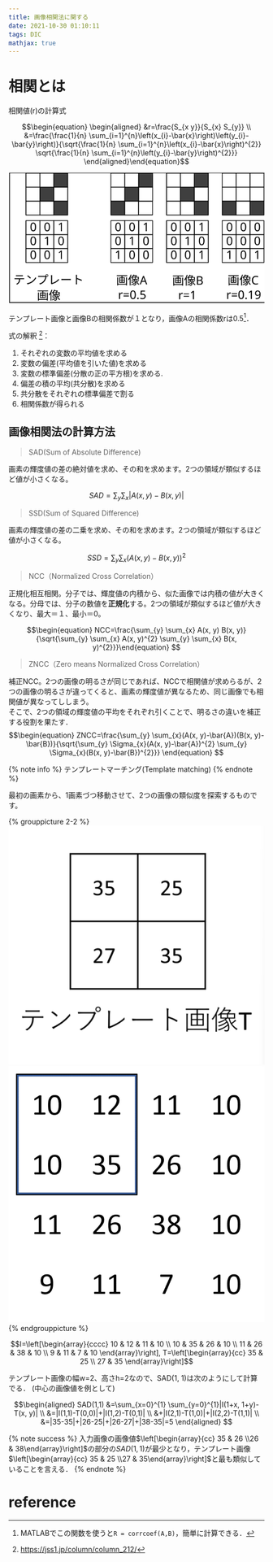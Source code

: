 ```yaml
---
title: 画像相関法に関する
date: 2021-10-30 01:10:11
tags: DIC
mathjax: true
---
```


# 相関とは

相関値(r)の計算式

$$\begin{equation}
\begin{aligned}
&r=\frac{S_{x y}}{S_{x} S_{y}} \\
&=\frac{\frac{1}{n} \sum_{i=1}^{n}\left(x_{i}-\bar{x}\right)\left(y_{i}-\bar{y}\right)}{\sqrt{\frac{1}{n} \sum_{i=1}^{n}\left(x_{i}-\bar{x}\right)^{2}} \sqrt{\frac{1}{n} \sum_{i=1}^{n}\left(y_{i}-\bar{y}\right)^{2}}}
\end{aligned}\end{equation}$$

![](./pic/example-corrcoef.svg)

テンプレート画像と画像Bの相関係数が１となり，画像Aの相関係数rは0.5[^1]．

式の解釈 [^2]：  
1. それぞれの変数の平均値を求める  
2. 変数の偏差(平均値を引いた値)を求める  
3. 変数の標準偏差(分散の正の平方根)を求める.  
4. 偏差の積の平均(共分散)を求める  
5. 共分散をそれぞれの標準偏差で割る  
6. 相関係数が得られる  

## 画像相関法の計算方法

> SAD(Sum of Absolute Difference)

画素の輝度値の差の絶対値を求め、その和を求めます。2つの領域が類似するほど値が小さくなる。

$$\begin{equation} SAD=\sum_{y} \sum_{x}|A(x, y)-B(x, y)| \end{equation}
$$

>SSD(Sum of Squared Difference)

画素の輝度値の差の二乗を求め、その和を求めます。2つの領域が類似するほど値が小さくなる。

$$\begin{equation} SSD=\sum_{y} \sum_{x}(A(x, y)-B(x, y))^{2} \end{equation}
$$

>NCC（Normalized Cross Correlation）

正規化相互相関。分子では、輝度値の内積から、似た画像では内積の値が大きくなる。分母では、分子の数値を**正規化**する。2つの領域が類似するほど値が大きくなり、最大＝１、最小＝0。

$$\begin{equation} NCC=\frac{\sum_{y} \sum_{x} A(x, y) B(x, y)}{\sqrt{\sum_{y} \sum_{x} A(x, y)^{2} \sum_{y} \sum_{x} B(x, y)^{2}}}\end{equation}
$$

>ZNCC（Zero means Normalized Cross Correlation）

補正NCC。2つの画像の明るさが同じであれば、NCCで相関値が求めらるが、2つの画像の明るさが違ってくると、画素の輝度値が異なるため、同じ画像でも相関値が異なってししまう。  
そこで、2つの領域の輝度値の平均をそれぞれ引くことで、明るさの違いを補正する役割を果たす．
$$\begin{equation}
ZNCC=\frac{\sum_{y} \sum_{x}(A(x, y)-\bar{A})(B(x, y)-\bar{B})}{\sqrt{\sum_{y} \Sigma_{x}(A(x, y)-\bar{A})^{2} \sum_{y} \Sigma_{x}(B(x, y)-\bar{B})^{2}}} \end{equation}
$$

{% note info %}
テンプレートマーチング(Template matching)
{% endnote %}

最初の画素から、1画素づつ移動させて、2つの画像の類似度を探索するものです。

{% grouppicture 2-2 %}
![](pic/tempfig1.png)
![](pic/template-matching.gif)
{% endgrouppicture %}

$$I=\left[\begin{array}{cccc}
10 & 12 & 11 & 10 \\
10 & 35 & 26 & 10 \\
11 & 26 & 38 & 10 \\
9 & 11 & 7 & 10
\end{array}\right], T=\left[\begin{array}{cc}
35 & 25 \\
27 & 35
\end{array}\right]$$

テンプレート画像の幅w=2、高さh=2なので、SAD(1, 1)は次のようにして計算でる．
(中心の画像値を例として)

$$\begin{aligned}
SAD(1,1) &=\sum_{x=0}^{1} \sum_{y=0}^{1}|I(1+x, 1+y)-T(x, y)| \\
&=|I(1,1)-T(0,0)|+|I(1,2)-T(0,1)| \\
&+|I(2,1)-T(1,0)|+|I(2,2)-T(1,1)| \\
&=|35-35|+|26-25|+|26-27|+|38-35|=5
\end{aligned}
$$

{% note success %} 入力画像の画像値$\left[\begin{array}{cc}
35 & 26 \\26 & 38\end{array}\right]$の部分の$SAD(1,1)$が最少となり，テンプレート画像$\left[\begin{array}{cc}
35 & 25 \\27 & 35\end{array}\right]$と最も類似していることを言える． {% endnote %}

# reference
[^1]: MATLABでこの関数を使うと`R = corrcoef(A,B)`，簡単に計算できる．
[^2]: https://jss1.jp/column/column_212/
